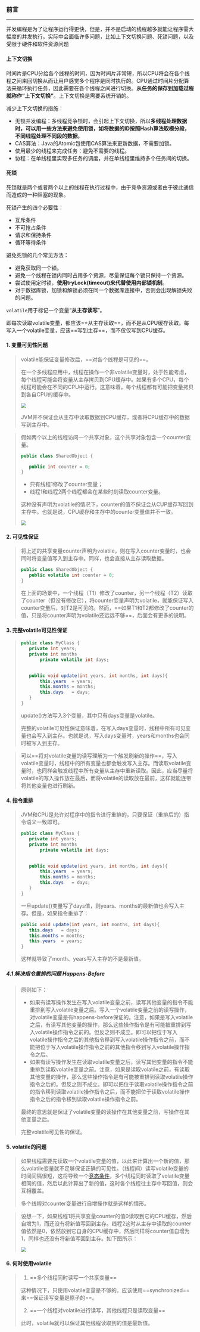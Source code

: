 ### 前言

---

并发编程是为了让程序运行得更快，但是，并不是启动的线程越多就能让程序需大幅度的并发执行。实际中会面临许多问题，比如上下文切换问题、死锁问题，以及受限于硬件和软件资源问题

#### 上下文切换

时间片是CPU分给各个线程的时间，因为时间片非常短，所以CPU将会在各个线程之间来回切换从而让用户感觉多个程序是同时执行的。CPU通过时间片分配算法来循环执行任务，因此需要在各个线程之间进行切换。**从任务的保存到加载过程就称作“上下文切换”**。上下文切换是需要系统开销的。

减少上下文切换的措施：

- 无锁并发编程：多线程竞争锁时，会引起上下文切换，所以**多线程处理数据时，可以用一些方法来避免使用锁，如将数据的ID按照Hash算法取模分段，不同线程处理不同段的数据**。
- CAS算法：Java的Atomic包使用CAS算法来更新数据，不需要加锁。
- 使用最少的线程来完成任务：避免不需要的线程。
- 协程：在单线程里实现多任务的调度，并在单线程里维持多个任务间的切换。

#### 死锁

死锁就是两个或者两个以上的线程在执行过程中，由于竞争资源或者由于彼此通信而造成的一种阻塞的现象。

死锁产生的四个必要性：

- 互斥条件
- 不可抢占条件
- 请求和保持条件
- 循环等待条件

避免死锁的几个常见方法：

- 避免获取同一个锁。
- 避免一个线程在锁内同时占用多个资源，尽量保证每个锁只保持一个资源。
- 尝试使用定时锁，**使用tryLock(timeout)来代替使用内部锁机制**。
- 对于数据库锁，加锁和解锁必须在同一个数据库连接中，否则会出现解锁失败的问题。































`volatile`用于标记一个变量“**从主存读写**”。

即每次读取volatile变量，都应该==从主存读取==，而不是从CPU缓存读取。每写入一个volatile变量，应该==写到主存==，而不仅仅写到CPU缓存。

#### 1. 变量可见性问题

>volatile能保证变量修改后，==对各个线程是可见的==。
>
>在一个多线程应用中，线程在操作一个非volatile变量时，处于性能考虑，每个线程可能会将变量从主存拷贝到CPU缓存中。如果有多个CPU，每个线程可能会在不同的CPU中运行。这意味着，每个线程都有可能把变量拷贝到各自CPU的缓存中。
>
><img src="img/008eGmZEgy1gmvp28bnm7j30dy0br0ss.jpg" style="zoom:80%">
>
>JVM并不保证会从主存中读取数据到CPU缓存，或者将CPU缓存中的数据写到主存中。

>假如两个以上的线程访问一个共享对象，这个共享对象包含一个counter变量。
>
>```java
>public class SharedObject {
>
>    public int counter = 0;
>}
>```
>
>- 只有线程1修改了counter变量；
>- 线程1和线程2两个线程都会在某些时刻读取counter变量。
>
>这种没有声明为volatile的情况下，counter的值不保证会从CUP缓存写回到主存中。也就是说，CPU缓存和主存中的counter变量值并不一致。
>
><img src="img/008eGmZEgy1gmvpcpklhej30d00b9jrl.jpg" style="zoom:80%">

#### 2. 可见性保证

>将上述的共享变量counter声明为volatile，则在写入counter变量时，也会同时将变量值写入到主存中。同样，也会直接从主存读取数据。
>
>```java
>public class SharedObject {
>    public volatile int counter = 0;
>}
>```
>
>在上面的场景中，一个线程（T1）修改了counter，另一个线程（T2）读取了counter（但没有修改它），将counter变量声明为volatile，就能保证写入counter变量后，对T2是可见的。然而，==如果T1和T2都修改了counter的值，只是将counter声明为volatile还远远不够==，后面会有更多的说明。

#### 3. 完整volatile可见性保证

>```java
>public class MyClass {
>    private int years;
>    private int months
>        private volatile int days;
>
>
>    public void update(int years, int months, int days){
>        this.years  = years;
>        this.months = months;
>        this.days   = days;
>    }
>}
>```
>
>update()方法写入3个变量，其中只有days变量是volatile。
>
>完整的volatile可见性保证意味着，在写入days变量时，线程中所有可见变量也会写入到主存。也就是说，写入days变量时，years和months也会同时被写入到主存。

>可以==将对volatile变量的读写理解为一个触发刷新的操作==，写入volatile变量时，线程中的所有变量也都会触发写入主存。而读取volatile变量时，也同样会触发线程中所有变量从主存中重新读取。因此，应当尽量将volatile的写入操作放在最后，而将volatile的读取放在最前，这样就能连带将其他变量也进行刷新。

#### 4. 指令重排

>JVM和CPU是允许对程序中的指令进行重排的，只要保证（重排后的）指令语义一致即可。
>
>```java
>public class MyClass {
>    private int years;
>    private int months
>        private volatile int days;
>
>
>    public void update(int years, int months, int days){
>        this.years  = years;
>        this.months = months;
>        this.days   = days;
>    }
>}
>```
>
>一旦update()变量写了days值，则years、months的最新值也会写入主存。但是，如果指令重排了：
>
>```java
>public void update(int years, int months, int days){
>    this.days   = days;
>    this.months = months;
>    this.years  = years;
>}
>```
>
>这样就导致了month、years写入主存的不是最新值。

##### 4.1 解决指令重排的问题 Happens-Before

>原则如下：
>
>- 如果有读写操作发生在写入volatile变量之前，读写其他变量的指令不能重排到写入volatile变量之后。写入一个volatile变量之前的读写操作，对volatile变量是有happens-before保证的。注意，如果是写入volatile之后，有读写其他变量的操作，那么这些操作指令是有可能被重排到写入volatile操作指令之前的。但反之则不成立。即可以把位于写入volatile操作指令之后的其他指令移到写入volatile操作指令之前，而不能把位于写入volatile操作指令之前的其他指令移到写入volatile操作指令之后。
>- 如果有读写操作发生在读取volatile变量之后，读写其他变量的指令不能重排到读取volatile变量之前。注意，如果是读取volatile之前，有读取其他变量的操作，那么这些操作指令是有可能被重排到读取volatile操作指令之后的。但反之则不成立。即可以把位于读取volatile操作指令之前的指令移到读取volatile操作指令之后，而不能把位于读取volatile操作指令之后的指令移到读取volatile操作指令之前。
>
>最终的意思就是保证了volatile变量的读操作在其他变量之前，写操作在其他变量之后。
>
>完整volatile可见性的保证。

#### 5. volatile的问题

>如果线程需要先读取一个volatile变量的值，以此来计算出一个新的值，那么volatile变量就不足够保证正确的可见性。（线程间）读写volatile变量的时间间隔很短，这将导致一个[竞态条件](http://ifeve.com/race-conditions-and-critical-sections/)，多个线程同时读取了volatile变量相同的值，然后以此计算出了新的值，这时各个线程往主存中写回值，则会互相覆盖。
>
>多个线程对counter变量进行自增操作就是这样的情形。

>设想一下，如果线程1将共享变量counter的值0读取到它的CPU缓存，然后自增为1，而还没有将新值写回到主存。线程2这时从主存中读取的counter值依然是0，依然放到它自身的CPU缓存中，然后同样将counter值自增为1，同样也还没有将新值写回到主存。如下图所示：
>
><img src="img/008eGmZEgy1gmw8dbodyyj30cx0b8aa9.jpg" style="zoom:80%">

#### 6. 何时使用volatile

>1. ==多个线程同时读写一个共享变量==
>
>   这种情况下，只使用volatile变量是不够的。应该使用==synchronized==来==保证读写变量是原子的==。
>
>2. ==一个线程对volatile进行读写，其他线程只是读取变量==
>
>   此时，volatile就可以保证其他线程读取到的值是最新值。

